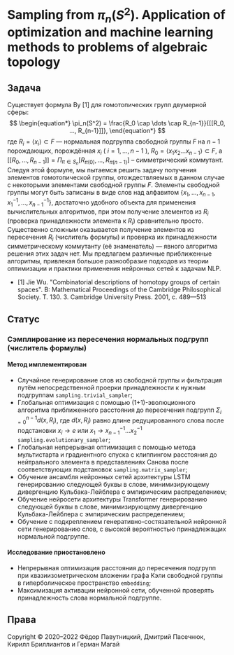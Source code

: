 # Sampling from $\pi_n(S^2)$. Application of optimization and machine learning methods to problems of algebraic topology

## Задача

Существует формула Ву [1] для гомотопических групп
двумерной сферы:
$$
\begin{equation*}
  \pi_n(S^2) = \frac{R_0 \cap \dots \cap R_{n-1}}{[[R_0, ..., R_{n-1}]]},
\end{equation*}
$$
где $R_i = \langle x_i \rangle \subset F$ — нормальная подгруппа свободной группы $F$ на $n-1$ порождающих, порождённая $x_i$ ( $i=1, ..., n-1$ ), $R_0 = \langle x_1 x_2 ... x_{n-1} \rangle \subset F$, а $[[R_0, ..., R_{n-1}]] = \Pi_{\pi \in S_n} [R_{\pi(0)}, ..., R_{\pi(n-1)}]$ – симметрический коммутант. Следуя этой формуле, мы пытаемся решить задачу получения элементов гомотопической группы, отождествляемых в данном случае с некоторыми элементами свободной группы $F$. Элементы свободной группы могут быть записаны в виде слов над алфавитом $\{ x_1, ..., x_{n-1}, x_1^{-1}, ..., x_{n-1}^{-1} \}$, достаточно удобного объекта для применения вычислительных алгоритмов, при этом получение элементов из $R_i$ (проверка принадлежности элемента к $R_i$) сравнительно просто. Существенно сложным оказывается получение элементов из пересечения $R_i$ (числитель формулы) и проверка их принадлежности симметрическому коммутанту (её знаменатель) — явного алгоритма решения этих задач нет. Мы предлагаем различные приближенные алгоритмы, привлекая большое разнообразие подходов из теории оптимизации и практики применения нейронных сетей к задачам NLP.

- [1] Jie Wu. "Combinatorial descriptions of homotopy groups of certain spaces". В: Mathematical Proceedings of the Cambridge Philosophical Society. Т. 130. 3. Cambridge University Press. 2001, с. 489—513

## Статус

### Сэмплирование из пересечения нормальных подгрупп (числитель формулы)

#### Метод имплементирован

- Случайное генерирование слов из свободной группы и фильтрация путём непосредственной проерки принадлежности к нужным подгруппам ```sampling.trivial_sampler```;
- Глобальная оптимизация с помощью (1+1)-эволюционного алгоритма приближенного расстояния до пересечения подгрупп $\Sigma_{i=0}^{n-1} d(x, R_i)$, где $d(x, R_i)$ равно длине редуцированного слова после подстановки $x_i \to e$ или $x_1 \to x_{n-1}^{-1} \dots x_2^{-1}$ ```sampling.evolutionary_sampler```;
- Глобальная непрерывная оптимизация с помощью метода мультистарта и градиентного спуска с клиппингом расстояния до нейтрального элемента в представлениях Санова после соответствующих подстановок ```sampling.matrix_sampler```;
- Обучение ансамбля нейронных сетей архитектуры LSTM генерированию следующей буквы в слове, минимизирующему дивергенцию Кульбака-Лейблера с эмпирическим распределением;
- Обучение нейросети архитектуры Transformer генерированию следующей буквы в слове, минимизирующему дивергенцию Кульбака-Лейблера с эмпирическим распределением;
- Обучение с подкреплением генеративно-состязательной нейронной сети генерированию слов, с высокой вероятностью принадлежащих нормальной подгруппе.

#### Исследование приостановлено

- Непрерывная оптимизация расстояния до пересечения подгрупп при квазиизометрическом вложении графа Кэли свободной группы в гиперболическое пространство ```embedding```;
- Максимизация активации нейронной сети, обученной проверять принадлежность слова нормальной подгруппе.

## Права

Copyright © 2020–2022 Фёдор Павутницкий, Дмитрий Пасечнюк, Кирилл Бриллиантов и Герман Магай